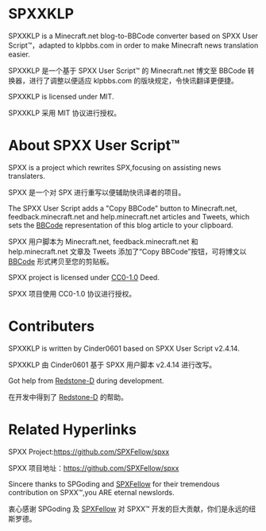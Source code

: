 # SPXXKLP
SPXXKLP is a Minecraft.net blog-to-BBCode converter based on SPXX User Script™️，adapted to klpbbs.com in order to make Minecraft news translation easier.

SPXXKLP 是一个基于 SPXX User Script™️ 的 Minecraft.net 博文至 BBCode 转换器，进行了调整以便适应 klpbbs.com 的版块规定，令快讯翻译更便捷。

SPXXKLP is licensed under MIT.

SPXXKLP 采用 MIT 协议进行授权。

# About SPXX User Script™️
SPXX is a project which rewrites SPX,focusing on assisting news translaters.

SPXX 是一个对 SPX 进行重写以便辅助快讯译者的项目。

The SPXX User Script adds a "Copy BBCode" button to Minecraft.net, feedback.minecraft.net and help.minecraft.net articles and Tweets, which sets the [BBCode](https://en.m.wikipedia.org/wiki/BBCode) representation of this blog article to your clipboard.

SPXX 用户脚本为 Minecraft.net, feedback.minecraft.net 和 help.minecraft.net 文章及 Tweets 添加了“Copy BBCode”按钮，可将博文以 [BBCode](https://en.m.wikipedia.org/wiki/BBCode) 形式拷贝至您的剪贴板。

SPXX project is licensed under [CC0-1.0](https://creativecommons.org/publicdomain/zero/1.0/) Deed.

SPXX 项目使用 CC0-1.0 协议进行授权。

# Contributers
SPXXKLP is written by Cinder0601 based on SPXX User Script v2.4.14.

SPXXKLP 由 Cinder0601 基于 SPXX 用户脚本 v2.4.14 进行改写。

Got help from [Redstone-D](https://github.com/Redstone-D) during development.

在开发中得到了 [Redstone-D](https://github.com/Redstone-D) 的帮助。

# Related Hyperlinks
SPXX Project:https://github.com/SPXFellow/spxx

SPXX 项目地址：https://github.com/SPXFellow/spxx

Sincere thanks to SPGoding and [SPXFellow](https://github.com/SPXFellow) for their tremendous contribution on SPXX™️,you ARE eternal newslords.

衷心感谢 SPGoding 及 [SPXFellow](https://github.com/SPXFellow) 对 SPXX™️ 开发的巨大贡献，你们是永远的纽斯罗德。
